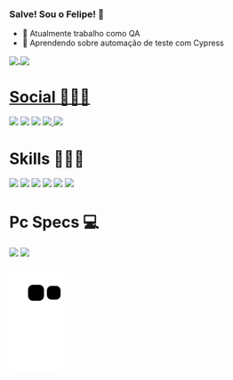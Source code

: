 ### Salve! Sou o Felipe!  👋

- 🔭 Atualmente trabalho como QA
- 🌱 Aprendendo sobre automação de teste com Cypress

<div>
<a href="https://github.com/Felipe-qa">
<img align="center" height="150em" src="https://github-readme-stats.vercel.app/api?username=felipe-qa&show_icons=true&theme=dracula" />
<img align="center" height="150em" src=https://github-readme-stats.vercel.app/api/top-langs/?username=felipe-qa&layout=compact&langs_count=6&theme=dracula&" />
</div>


# Social 🧑🏻‍💻

<div>
 <a href="mailto:felipeferreira.qa@gmail.com"><img src="https://img.shields.io/badge/Gmail-D14836?style=for-the-badge&logo=gmail&logoColor=white" target="_blank"></a>
 <a href="https://www.linkedin.com/in/felipe-ferreira-3a7753137/"><img src="https://img.shields.io/badge/LinkedIn-0077B5?style=for-the-badge&logo=linkedin&logoColor=white" 
target="_blank"></a>
 <a href="https://www.instagram.com/feelkz_/"><img src="https://img.shields.io/badge/Instagram-E4405F?style=for-the-badge&logo=instagram&logoColor=white" target="_blank"></a>
 <a href="https://www.facebook.com/felipe.ferreira.338"><img src="https://img.shields.io/badge/Facebook-1877F2?style=for-the-badge&logo=facebook&logoColor=white" target="_blank">
 <a href="https://twitter.com/Feellkz_"><img src="https://img.shields.io/badge/Twitter-1DA1F2?style=for-the-badge&logo=twitter&logoColor=white" target="_blank">
</a>
</div>

# Skills 🧑🏻‍🎓
<div>
<img src="https://img.shields.io/badge/JavaScript-323330?style=for-the-badge&logo=javascript&logoColor=F7DF1E">
<img src="https://img.shields.io/badge/TypeScript-007ACC?style=for-the-badge&logo=typescript&logoColor=white">
<img src="https://img.shields.io/badge/Node.js-43853D?style=for-the-badge&logo=node.js&logoColor=white"> 
<img src="https://img.shields.io/badge/PostgreSQL-316192?style=for-the-badge&logo=postgresql&logoColor=white">
<img src="https://img.shields.io/badge/Amazon_AWS-232F3E?style=for-the-badge&logo=amazon-aws&logoColor=white">
<img src="https://img.shields.io/badge/Microsoft_Azure-0089D6?style=for-the-badge&logo=microsoft-azure&logoColor=white">
</div>

# Pc Specs 💻
                                                                                                                       
<div>
<img src="https://img.shields.io/badge/AMD-Ryzen_5_3600X-ED1C24?style=for-the-badge&logo=amd&logoColor=white">
<img src="https://img.shields.io/badge/NVIDIA-RTX3060Ti-76B900?style=for-the-badge&logo=nvidia&logoColor=white">
</div>
                                                                                                               
                                                                                                               
 ![Snake animation](https://github.com/felipe-qa/felipe-qa/blob/output/github-contribution-grid-snake.svg)

